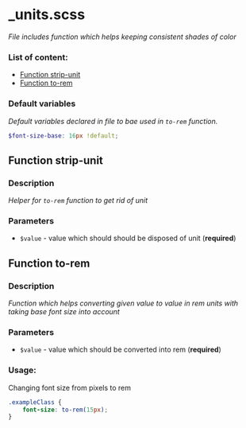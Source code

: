 # _units.scss
_File includes function which helps keeping consistent shades of color_

### List of content:

- [Function strip-unit](#function-strip-unit)
- [Function to-rem](#function-to-rem)


### Default variables
_Default variables declared in file to bae used in ```to-rem``` function._

```scss
$font-size-base: 16px !default;
```

## Function strip-unit

### Description
_Helper for ```to-rem``` function to get rid of unit_

### Parameters
- `$value` - value which should should be disposed of unit (**required**)

## Function to-rem

### Description
_Function which helps converting given value to value in rem units with taking base font size into account_

### Parameters
- `$value` - value which should be converted into rem (**required**)

### Usage: 
Changing font size from pixels to rem

```scss
.exampleClass {
    font-size: to-rem(15px);
}
```